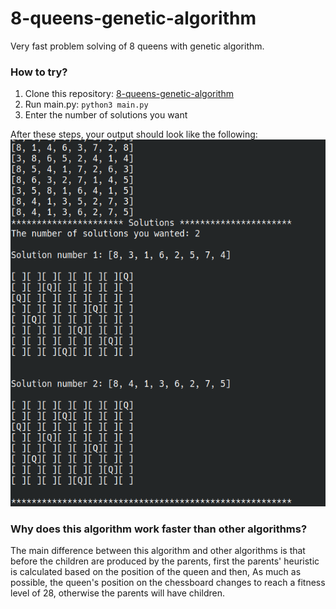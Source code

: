 # 8-queens-genetic-algorithm
Very fast problem solving of 8 queens with genetic algorithm.

### How to try?
1. Clone this repository: [8-queens-genetic-algorithm](https://github.com/alirezaeftekhari/8-queens-genetic-algorithm)
1. Run main.py: ```python3 main.py```
1. Enter the number of solutions you want

After these steps, your output should look like the following:
![output image in console](https://github.com/alirezaeftekhari/8-queens-genetic-algorithm/blob/readme/output.png?raw=true)

### Why does this algorithm work faster than other algorithms?
The main difference between this algorithm and other algorithms is that before the children are produced by the parents, first the parents' heuristic is calculated based on the position of the queen and then, As much as possible, the queen's position on the chessboard changes to reach a fitness level of 28, otherwise the parents will have children.
